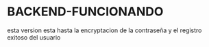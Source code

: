 # BACKEND-FUNCIONANDO

esta version esta hasta la encryptacion de la contraseña y el registro exitoso del usuario

